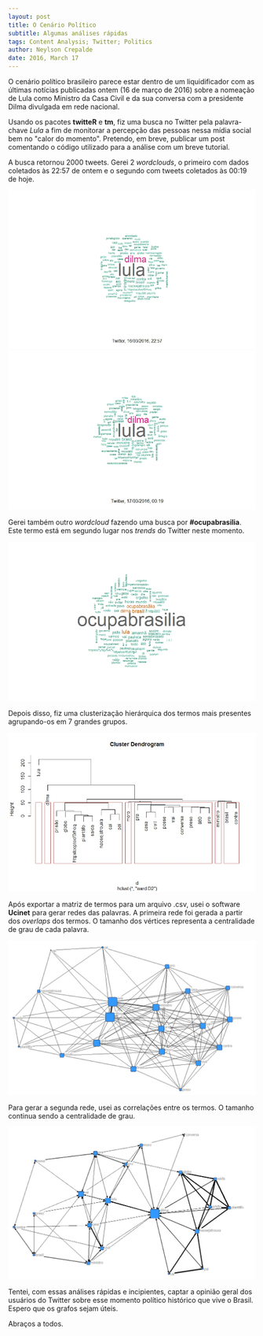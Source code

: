 ```yaml
---
layout: post
title: O Cenário Político
subtitle: Algumas análises rápidas
tags: Content Analysis; Twitter; Politics
author: Neylson Crepalde
date: 2016, March 17
---
```


O cenário político brasileiro parece estar dentro de um liquidificador com as últimas notícias publicadas ontem (16 de março de 2016)
sobre a nomeação de Lula como Ministro da Casa Civil e da sua conversa com a presidente Dilma divulgada em rede nacional.

Usando os pacotes **twitteR** e **tm**, fiz uma busca no Twitter pela palavra-chave *Lula* a fim de monitorar a percepção das pessoas
nessa mídia social bem no "calor do momento". Pretendo, em breve, publicar um post comentando o código utilizado para a análise com um
breve tutorial.

A busca retornou 2000 tweets. Gerei 2 *wordclouds*, o primeiro com dados coletados às 22:57 de ontem e o segundo com tweets coletados às 00:19 de hoje.

![lula1](/img/wordcloud_lula.jpeg) ![lula2](/img/wordcloud_lula2.jpeg)

Gerei também outro *wordcloud* fazendo uma busca por **#ocupabrasilia**. Este termo está em segundo lugar nos *trends* do Twitter neste momento.

![#ocupabrasilia](/img/wordcloud_ocupabrasilia.jpeg)

Depois disso, fiz uma clusterização hierárquica dos termos mais presentes agrupando-os em 7 grandes grupos.

![hclust](/img/dendogram_lula.jpeg)

Após exportar a matriz de termos para um arquivo .csv, usei o software **Ucinet** para gerar redes das palavras. A primeira rede foi gerada a partir dos *overlaps* dos termos. O tamanho dos vértices representa a centralidade de grau de cada palavra.

![rede_overlaps](/img/rede_lula_palavras_uci.jpg)

Para gerar a segunda rede, usei as correlações entre os termos. O tamanho continua sendo a centralidade de grau.

![rede_cor](/img/rede_lula_palavras_cor_uci.jpg)

Tentei, com essas análises rápidas e incipientes, captar a opinião geral dos usuários do Twitter sobre esse momento político histórico que vive o Brasil. Espero que os grafos sejam úteis.

Abraços a todos.
